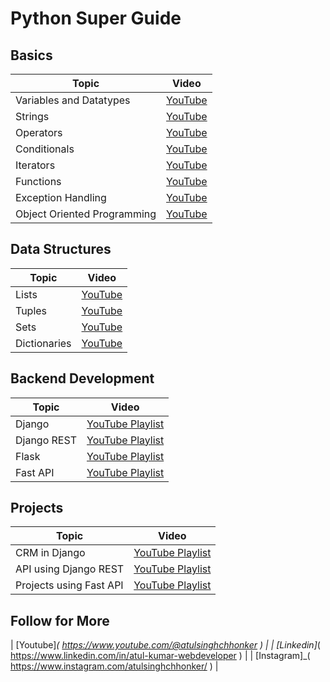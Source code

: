 # Python Super Guide

## Basics
| Topic                            | Video                                                  |
|----------------------------------|--------------------------------------------------------|
| Variables and Datatypes          | [YouTube](https://www.youtube.com/watch?v=ORCuz7s5cCY) |
| Strings                          | [YouTube](https://www.youtube.com/watch?v=tb6EYiHtcXU) |
| Operators                        | [YouTube](https://www.youtube.com/watch?v=v5MR5JnKcZI) |
| Conditionals                     | [YouTube](https://www.youtube.com/watch?v=DZwmZ8Usvnk) |
| Iterators                        | [YouTube](https://www.youtube.com/watch?v=_Li18QM_9U4) |
| Functions                        | [YouTube](https://www.youtube.com/watch?v=-Bkupx9gX0o) |
| Exception Handling               | [YouTube](https://www.youtube.com/watch?v=6SPDvPK38tw) |
| Object Oriented Programming      | [YouTube](https://www.youtube.com/watch?v=6SPDvPK38tw) |

## Data Structures
| Topic        | Video                                                                                          |
|--------------|------------------------------------------------------------------------------------------------|
| Lists        | [YouTube](https://www.youtube.com/watch?v=f2RATcdPcrE&list=PLBlnK6fEyqRjSgal6OIEfzK4upXvkHSxW) |
| Tuples       | [YouTube](https://www.youtube.com/watch?v=zLFituJxj6c)                                         |
| Sets         | [YouTube](https://www.youtube.com/watch?v=CTg_To0PwI8)                                         |
| Dictionaries | [YouTube](https://www.youtube.com/watch?v=DHQWUXeEvow)                                         |

## Backend Development
| Topic       | Video                                                                                                   |
|-------------|---------------------------------------------------------------------------------------------------------|
| Django      | [YouTube Playlist](https://www.youtube.com/watch?v=Mezody4yiXw&list=PLVBKjEIdL9bvCdI4l1Emvbezv10GjUaLk) |
| Django REST | [YouTube Playlist]()                                                                                    |
| Flask       | [YouTube Playlist](https://www.youtube.com/watch?v=mqhxxeeTbu0&list=PLzMcBGfZo4-n4vJJybUVV3Un_NFS5EOgX) |
| Fast API    | [YouTube Playlist](https://www.youtube.com/watch?v=Yw4LmMQXXFs&list=PL8VzFQ8k4U1L5QpSapVEzoSfob-4CR8zM) |

## Projects
| Topic                   | Video                                                                                                   |
|-------------------------|---------------------------------------------------------------------------------------------------------|
| CRM in Django           | [YouTube Playlist](https://www.youtube.com/watch?v=t10QcFx7d5k&pp=ygUORGphbmdvIHByb2plY3Q%3D)           |
| API using Django REST   | [YouTube Playlist](https://www.youtube.com/watch?v=c708Nf0cHrs&pp=ygUTRGphbmdvIHJlc3QgcHJvamVjdA%3D%3D) |
| Projects using Fast API | [YouTube Playlist](https://www.youtube.com/watch?v=Uw4FPr-dD7Q&list=PLEt8Tae2spYnHy378vMlPH--87cfeh33P) |

## Follow for More
| [Youtube]_( https://www.youtube.com/@atulsinghchhonker ) |
| [Linkedin]_( https://www.linkedin.com/in/atul-kumar-webdeveloper ) |
| [Instagram]_( https://www.instagram.com/atulsinghchhonker/ ) |

